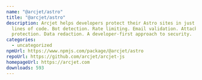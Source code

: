 ```yaml
---
name: "@arcjet/astro"
title: "@arcjet/astro"
description: Arcjet helps developers protect their Astro sites in just a few
  lines of code. Bot detection. Rate limiting. Email validation. Attack
  protection. Data redaction. A developer-first approach to security.
categories:
  - uncategorized
npmUrl: https://www.npmjs.com/package/@arcjet/astro
repoUrl: https://github.com/arcjet/arcjet-js
homepageUrl: https://arcjet.com
downloads: 593
---
```

